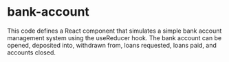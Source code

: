 # bank-account
This code defines a React component that simulates a simple bank account management system using the useReducer hook. The bank account can be opened, deposited into, withdrawn from, loans requested, loans paid, and accounts closed.
